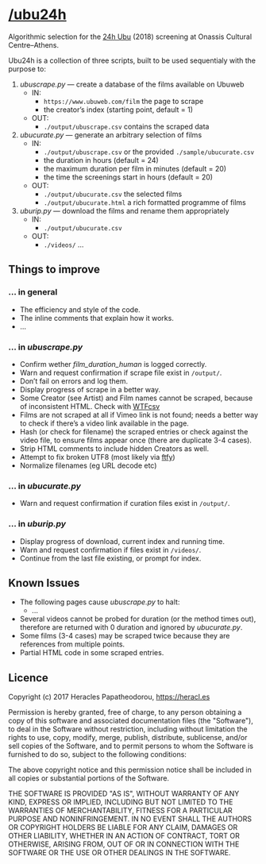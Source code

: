# [/ubu24h](https://heracl.es/ubu24h/)

Algorithmic selection for the [24h Ubu](http://www.sgt.gr/eng/SPG2095/) (2018) screening at Onassis Cultural Centre–Athens.

Ubu24h is a collection of three scripts, built to be used sequentialy with the purpose to:

1. *ubuscrape.py* — create a database of the films available on Ubuweb
	- IN:
		+ `https://www.ubuweb.com/film` the page to scrape
		+ the creator’s index (starting point, default = 1)
	- OUT: 
		+ `./output/ubuscrape.csv` contains the scraped data
2. *ubucurate.py* — generate an arbitrary selection of films
	- IN:
		+ `./output/ubuscrape.csv` or the provided `./sample/ubucurate.csv`
		+ the duration in hours (default = 24)
		+ the maximum duration per film in minutes (default = 20)
		+ the time the screenings start in hours (default = 20)
	- OUT:
		+ `./output/ubucurate.csv` the selected films
		+ `./output/ubucurate.html` a rich formatted programme of films
3. *uburip.py* — download the films and rename them appropriately
	- IN:
		+ `./output/ubucurate.csv`
	- OUT:
		+ `./videos/` …


## Things to improve

### … in general

- The efficiency and style of the code.
- The inline comments that explain how it works.
- …

### … in *ubuscrape.py*

- Confirm wether *film_duration_human* is logged correctly.
- Warn and request confirmation if scrape file exist in `/output/`.
- Don’t fail on errors and log them.
- Display progress of scrape in a better way.
- Some Creator (see Artist) and Film names cannot be scraped, because of inconsistent HTML. Check with [WTFcsv](https://databasic.io/en/wtfcsv)
- Films are not scraped at all if Vimeo link is not found; needs a better way to check if there’s a video link available in the page.
- Hash (or check for filename) the scraped entries or check against the video file, to ensure films appear once (there are duplicate 3-4 cases).
- Strip HTML comments to include hidden Creators as well.
- Attempt to fix broken UTF8 (most likely via [ftfy](https://github.com/LuminosoInsight/python-ftfy))
- Normalize filenames (eg URL decode etc)

### … in *ubucurate.py*

- Warn and request confirmation if curation files exist in `/output/`.

### … in *uburip.py*

- Display progress of download, current index and running time.
- Warn and request confirmation if files exist in `/videos/`.
- Continue from the last file existing, or prompt for index.


## Known Issues

- The following pages cause *ubuscrape.py* to halt:
	+ ...
- Several videos cannot be probed for duration (or the method times out), therefore are returned with 0 duration and ignored by *ubucurate.py*.
- Some films (3-4 cases) may be scraped twice because they are references from multiple points. 
- Partial HTML code in some scraped entries.


## Licence

Copyright (c) 2017 Heracles Papatheodorou, https://heracl.es

Permission is hereby granted, free of charge, to any person obtaining a copy
of this software and associated documentation files (the "Software"), to deal
in the Software without restriction, including without limitation the rights
to use, copy, modify, merge, publish, distribute, sublicense, and/or sell
copies of the Software, and to permit persons to whom the Software is
furnished to do so, subject to the following conditions:

The above copyright notice and this permission notice shall be included in
all copies or substantial portions of the Software.

THE SOFTWARE IS PROVIDED "AS IS", WITHOUT WARRANTY OF ANY KIND, EXPRESS OR
IMPLIED, INCLUDING BUT NOT LIMITED TO THE WARRANTIES OF MERCHANTABILITY,
FITNESS FOR A PARTICULAR PURPOSE AND NONINFRINGEMENT. IN NO EVENT SHALL THE
AUTHORS OR COPYRIGHT HOLDERS BE LIABLE FOR ANY CLAIM, DAMAGES OR OTHER
LIABILITY, WHETHER IN AN ACTION OF CONTRACT, TORT OR OTHERWISE, ARISING FROM,
OUT OF OR IN CONNECTION WITH THE SOFTWARE OR THE USE OR OTHER DEALINGS IN
THE SOFTWARE.